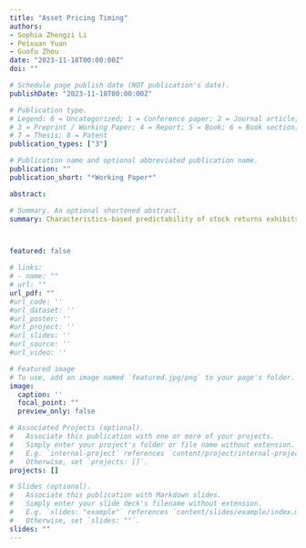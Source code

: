 ```yaml
---
title: "Asset Pricing Timing"
authors:
- Sophia Zhengzi Li
- Peixuan Yuan
- Guofu Zhou
date: "2023-11-18T00:00:00Z"
doi: ""

# Schedule page publish date (NOT publication's date).
publishDate: "2023-11-18T00:00:00Z"

# Publication type.
# Legend: 0 = Uncategorized; 1 = Conference paper; 2 = Journal article;
# 3 = Preprint / Working Paper; 4 = Report; 5 = Book; 6 = Book section;
# 7 = Thesis; 8 = Patent
publication_types: ["3"]

# Publication name and optional abbreviated publication name.
publication: ""
publication_short: "*Working Paper*"

abstract: 

# Summary. An optional shortened abstract.
summary: Characteristics-based predictability of stock returns exhibits notable temporal variations and tends to cluster in certain periods referred to as "pockets." We propose a real-time approach to effectively time these variations in return predictability, emphasizing its importance in asset pricing. By applying this approach to a comprehensive set of firm characteristics, we discover periodic and distinct dynamics of return predictability for different types of characteristics, contradicting the notion of diminishing stock return predictability. Through dynamic combination of individual predictors based on their time-varying predictive power, our composite predictor achieves a value-weighted hedge return of 3.95% per month with a high t-statistic of 13.87. Additionally, our pricing model, which incorporates a timed factor, demonstrates superior effectiveness in both explaining and predicting market anomalies. It also provides a comprehensive explanation for factor momentum, which arises solely from the past performance of factor returns.



featured: false

# links:
# - name: ""
# url: ""
url_pdf: ""
#url_code: ''
#url_dataset: ''
#url_poster: ''
#url_project: ''
#url_slides: ''
#url_source: ''
#url_video: ''

# Featured image
# To use, add an image named `featured.jpg/png` to your page's folder. 
image:
  caption: ''
  focal_point: ""
  preview_only: false

# Associated Projects (optional).
#   Associate this publication with one or more of your projects.
#   Simply enter your project's folder or file name without extension.
#   E.g. `internal-project` references `content/project/internal-project/index.md`.
#   Otherwise, set `projects: []`.
projects: []

# Slides (optional).
#   Associate this publication with Markdown slides.
#   Simply enter your slide deck's filename without extension.
#   E.g. `slides: "example"` references `content/slides/example/index.md`.
#   Otherwise, set `slides: ""`.
slides: ""
---
```

